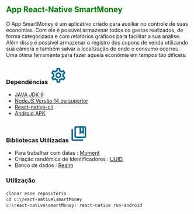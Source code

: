 ## <span style="color:green;"> App React-Native SmartMoney </span>

O App SmartMoney é um aplicativo criado para auxiliar no controle de suas economias. Com ele é possível armazenar todos os gastos realizados, de forma categorizada e com relatórios gráficos para facilitar a sua análise. Além disso é possível armazenar o registro dos cupons de venda utilizando sua câmera e também salvar a localização de onde o consumo ocorreu. Uma ótima ferramenta para fazer aquela econômia em tempos tão difíceis. 


### Dependências <img src="settings_black_24dp.svg">

* [JAVA JDK 8](https://www.oracle.com/br/java/technologies/javase-downloads.html)
* [NodeJS Versão 14 ou superior](https://nodejs.org/en/download/)
* [React-native-cli](https://reactnative.dev/docs/getting-started)
* [Android APK](https://developer.android.com/studio)


### Bibliotecas Utilizadas <img src="collections_bookmark_black_24dp.svg">
* Para trabalhar com datas : [Moment](https://momentjs.com) 
* Criação randômica de Identificadores : [UUID](https://www.npmjs.com/package/uuid)
* Banco de dados : [Realm](https://docs.mongodb.com/realm/sdk/) 

### Utilização 

```
clonar esse repositório
cd c:\react-native\smartMoney
c:\react-native\smartMoney: react-native run-android
```


